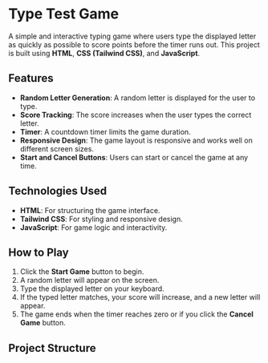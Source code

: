 # Type Test Game

A simple and interactive typing game where users type the displayed letter as quickly as possible to score points before the timer runs out. This project is built using **HTML**, **CSS (Tailwind CSS)**, and **JavaScript**.

## Features

- **Random Letter Generation**: A random letter is displayed for the user to type.
- **Score Tracking**: The score increases when the user types the correct letter.
- **Timer**: A countdown timer limits the game duration.
- **Responsive Design**: The game layout is responsive and works well on different screen sizes.
- **Start and Cancel Buttons**: Users can start or cancel the game at any time.

## Technologies Used

- **HTML**: For structuring the game interface.
- **Tailwind CSS**: For styling and responsive design.
- **JavaScript**: For game logic and interactivity.

## How to Play

1. Click the **Start Game** button to begin.
2. A random letter will appear on the screen.
3. Type the displayed letter on your keyboard.
4. If the typed letter matches, your score will increase, and a new letter will appear.
5. The game ends when the timer reaches zero or if you click the **Cancel Game** button.

## Project Structure
